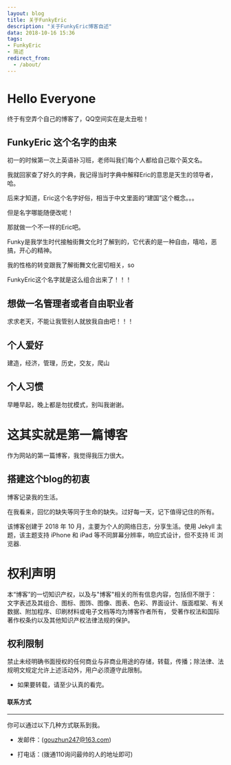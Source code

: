 ```yaml
---
layout: blog
title: 关于FunkyEric
description: "关于FunkyEric博客自述"
data: 2018-10-16 15:36
tags: 
- FunkyEric
- 简述
redirect_from:
  - /about/
---
```


# Hello Everyone
 
终于有空弄个自己的博客了，QQ空间实在是太丑啦！


##  FunkyEric  这个名字的由来
 
初一的时候第一次上英语补习班，老师叫我们每个人都给自己取个英文名。

我就回家查了好久的字典，我记得当时字典中解释Eric的意思是天生的领导者，哈。

后来才知道，Eric这个名字好俗，相当于中文里面的“建国”这个概念。。。

但是名字哪能随便改呢！ 

那就做一个不一样的Eric吧。

Funky是我学生时代接触街舞文化时了解到的，它代表的是一种自由，嘻哈，恶搞，开心的精神。

我的性格的转变跟我了解街舞文化密切相关，so

FunkyEric这个名字就是这么组合出来了！！！
 


## 想做一名管理者或者自由职业者

求求老天，不能让我管别人就放我自由吧！！！



## 个人爱好

 建造，经济，管理，历史，交友，爬山
 


## 个人习惯
 
早睡早起，晚上都是勿扰模式，别叫我谢谢。
 
 
# 这其实就是第一篇博客
 
作为网站的第一篇博客，我觉得我压力很大。


 
## 搭建这个blog的初衷
 
博客记录我的生活。

在我看来，回忆的缺失等同于生命的缺失。过好每一天，记下值得记住的所有。

该博客创建于 2018 年 10 月，主要为个人的网络日志，分享生活。使用  Jekyll 主题，该主题支持 iPhone 和 iPad 等不同屏幕分辨率，响应式设计，但不支持 IE 浏览器.



# 权利声明
 
本“博客”的一切知识产权，以及与"博客"相关的所有信息内容，包括但不限于： 文字表述及其组合、图标、图饰、图像、图表、色彩、界面设计、版面框架、有关数据、附加程序、印刷材料或电子文档等均为博客作者所有， 受著作权法和国际著作权条约以及其他知识产权法律法规的保护。

## 权利限制
 
禁止未经明确书面授权的任何商业与非商业用途的存储，转载，传播；除法律、法规明文规定允许上述活动外，用户必须遵守此限制。
 
* 如果要转载，请至少认真的看完。
 



#### 联系方式
******
 
你可以通过以下几种方式联系到我。
 
* 发邮件：(gouzhun247@163.com)
 
* 打电话：(拨通110询问最帅的人的地址即可)
